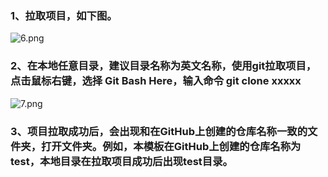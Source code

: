 ### 1、拉取项目，如下图。
![6.png](/img/6.png)
### 2、在本地任意目录，建议目录名称为英文名称，使用git拉取项目，点击鼠标右键，选择 Git Bash Here，输入命令 git clone xxxxx
![7.png](/img/7.png)
### 3、项目拉取成功后，会出现和在GitHub上创建的仓库名称一致的文件夹，打开文件夹。例如，本模板在GitHub上创建的仓库名称为test，本地目录在拉取项目成功后出现test目录。

